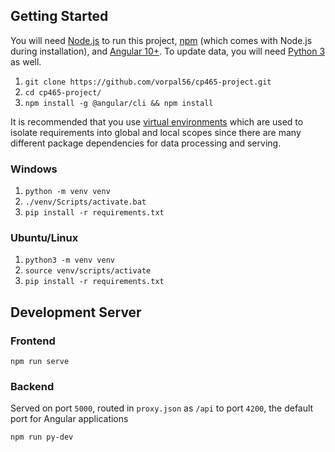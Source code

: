 ## Getting Started
You will need [Node.js](https://nodejs.org/en/) to run this project, [npm](https://www.npmjs.com/) (which comes with Node.js during installation), and [Angular 10+](https://angular.io/). To update data, you will need [Python 3](https://docs.python.org/3/) as well.
1. `git clone https://github.com/vorpal56/cp465-project.git`
2. `cd cp465-project/`
3. `npm install -g @angular/cli && npm install`

It is recommended that you use [virtual environments](https://docs.python.org/3/tutorial/venv.html) which are used to isolate requirements into global and local scopes since there are many different package dependencies for data processing and serving.
### Windows
1. `python -m venv venv`
2. `./venv/Scripts/activate.bat`
3. `pip install -r requirements.txt`

### Ubuntu/Linux
1. `python3 -m venv venv`
2. `source venv/scripts/activate`
3. `pip install -r requirements.txt`

## Development Server
### Frontend
```
npm run serve
```
### Backend
Served on port `5000`, routed in `proxy.json` as `/api` to port `4200`, the default port for Angular applications
```
npm run py-dev
```
